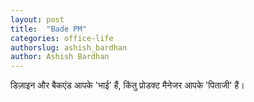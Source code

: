```yaml
---
layout: post
title:  "Bade PM"
categories: office-life
authorslug: ashish_bardhan
author: Ashish Bardhan
---
```


डिज़ाइन और बैकएंड आपके 'भाई' हैं, किंतु प्रोडक्ट मैनेजर आपके 'पिताजी' हैं।